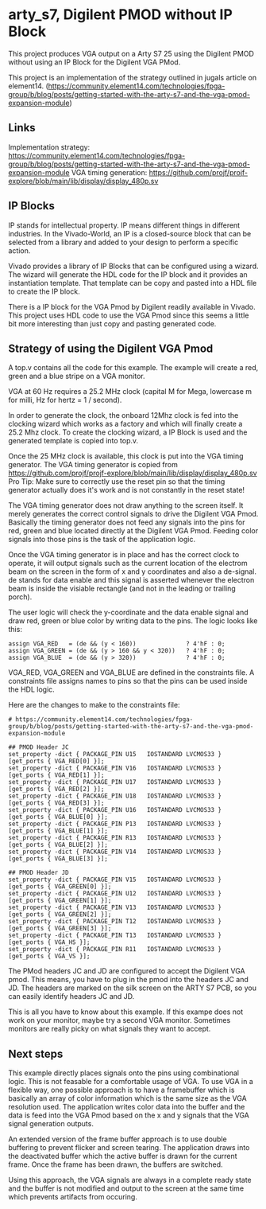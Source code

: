 # arty_s7, Digilent PMOD without IP Block

This project produces VGA output on a Arty S7 25 using the Digilent PMOD without using an IP Block for the Digilent VGA PMod.

This project is an implementation of the strategy outlined in jugals article on element14. (https://community.element14.com/technologies/fpga-group/b/blog/posts/getting-started-with-the-arty-s7-and-the-vga-pmod-expansion-module)

## Links

Implementation strategy: https://community.element14.com/technologies/fpga-group/b/blog/posts/getting-started-with-the-arty-s7-and-the-vga-pmod-expansion-module
VGA timing generation: https://github.com/projf/projf-explore/blob/main/lib/display/display_480p.sv

## IP Blocks

IP stands for intellectual property. IP means different things in different industries.
In the Vivado-World, an IP is a closed-source block that can be selected from a library
and added to your design to perform a specific action.

Vivado provides a library of IP Blocks that can be configured using a wizard.
The wizard will generate the HDL code for the IP block and it provides an instantiation template.
That template can be copy and pasted into a HDL file to create the IP block.

There is a IP block for the VGA Pmod by Digilent readily available in Vivado.
This project uses HDL code to use the VGA Pmod since this seems a little bit more interesting than
just copy and pasting generated code.

## Strategy of using the Digilent VGA Pmod

A top.v contains all the code for this example. The example will create a red, green and a blue stripe
on a VGA monitor.

VGA at 60 Hz requires a 25.2 MHz clock (capital M for Mega, lowercase m for milli, Hz for hertz = 1 / second).

In order to generate the clock, the onboard 12Mhz clock is fed into the clocking wizard which works as a factory
and which will finally create a 25.2 Mhz clock. To create the clocking wizard, a IP Block is used and the generated 
template is copied into top.v.

Once the 25 MHz clock is available, this clock is put into the VGA timing generator.
The VGA timing generator is copied from https://github.com/projf/projf-explore/blob/main/lib/display/display_480p.sv
Pro Tip: Make sure to correctly use the reset pin so that the timing generator actually does it's work and is not 
constantly in the reset state!

The VGA timing generator does not draw anything to the screen itself. It merely generates the correct control signals 
to drive the Digilent VGA Pmod. Basically the timing generator does not feed any signals into the pins for red, green 
and blue located directly at the Digilent VGA Pmod. Feeding color signals into those pins is the task of the application
logic.

Once the VGA timing generator is in place and has the correct clock to operate, it will output signals such as the current
location of the electrom beam on the screen in the form of x and y coordinates and also a de-signal. de stands for 
data enable and this signal is asserted whenever the electron beam is inside the visiable rectangle (and not in the 
leading or trailing porch).

The user logic will check the y-coordinate and the data enable signal and draw red, green or blue color by writing
data to the pins. The logic looks like this:

```
assign VGA_RED   = (de && (y < 160))              ? 4'hF : 0;
assign VGA_GREEN = (de && (y > 160 && y < 320))   ? 4'hF : 0;
assign VGA_BLUE  = (de && (y > 320))              ? 4'hF : 0;
```

VGA_RED, VGA_GREEN and VGA_BLUE are defined in the constraints file. A constraints file assigns names to pins so that
the pins can be used inside the HDL logic.

Here are the changes to make to the constraints file:

```
# https://community.element14.com/technologies/fpga-group/b/blog/posts/getting-started-with-the-arty-s7-and-the-vga-pmod-expansion-module

## PMOD Header JC
set_property -dict { PACKAGE_PIN U15   IOSTANDARD LVCMOS33 } [get_ports { VGA_RED[0] }];
set_property -dict { PACKAGE_PIN V16   IOSTANDARD LVCMOS33 } [get_ports { VGA_RED[1] }];
set_property -dict { PACKAGE_PIN U17   IOSTANDARD LVCMOS33 } [get_ports { VGA_RED[2] }];
set_property -dict { PACKAGE_PIN U18   IOSTANDARD LVCMOS33 } [get_ports { VGA_RED[3] }];
set_property -dict { PACKAGE_PIN U16   IOSTANDARD LVCMOS33 } [get_ports { VGA_BLUE[0] }];
set_property -dict { PACKAGE_PIN P13   IOSTANDARD LVCMOS33 } [get_ports { VGA_BLUE[1] }];
set_property -dict { PACKAGE_PIN R13   IOSTANDARD LVCMOS33 } [get_ports { VGA_BLUE[2] }];
set_property -dict { PACKAGE_PIN V14   IOSTANDARD LVCMOS33 } [get_ports { VGA_BLUE[3] }];

## PMOD Header JD
set_property -dict { PACKAGE_PIN V15   IOSTANDARD LVCMOS33 } [get_ports { VGA_GREEN[0] }];
set_property -dict { PACKAGE_PIN U12   IOSTANDARD LVCMOS33 } [get_ports { VGA_GREEN[1] }];
set_property -dict { PACKAGE_PIN V13   IOSTANDARD LVCMOS33 } [get_ports { VGA_GREEN[2] }];
set_property -dict { PACKAGE_PIN T12   IOSTANDARD LVCMOS33 } [get_ports { VGA_GREEN[3] }];
set_property -dict { PACKAGE_PIN T13   IOSTANDARD LVCMOS33 } [get_ports { VGA_HS }];
set_property -dict { PACKAGE_PIN R11   IOSTANDARD LVCMOS33 } [get_ports { VGA_VS }];
```

The PMod headers JC and JD are configured to accept the Digilent VGA pmod. This means, you have
to plug in the pmod into the headers JC and JD. The headers are marked on the silk screen 
on the ARTY S7 PCB, so you can easily identify headers JC and JD.

This is all you have to know about this example.
If this exampe does not work on your monitor, maybe try a second VGA monitor. Sometimes
monitors are really picky on what signals they want to accept.

## Next steps

This example directly places signals onto the pins using combinational logic. This is not
feasable for a comfortable usage of VGA. To use VGA in a flexible way, one possible approach
is to have a framebuffer which is basically an array of color information which is the same
size as the VGA resolution used. The application writes color data into the buffer and 
the data is feed into the VGA Pmod based on the x and y signals that the VGA signal generation 
outputs.

An extended version of the frame buffer approach is to use double buffering to prevent flicker
and screen tearing. The application draws into the deactivated buffer which the active buffer
is drawn for the current frame. Once the frame has been drawn, the buffers are switched.

Using this approach, the VGA signals are always in a complete ready state and the buffer
is not modified and output to the screen at the same time which prevents artifacts from occuring.


